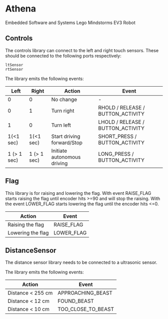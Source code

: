 # Athena
Embedded Software and Systems Lego Mindstorms EV3 Robot

## Controls

The controls library can connect to the left and right touch sensors. These should be connected to the following ports respectively:

```
ltSensor
rtSensor
```

The library emits the following events:

| Left        | Right       | Action                      | Event                     |
|-------------|-------------|-----------------------------|---------------------------|
| 0           | 0           | No change                   | -                         |
| 0           | 1           | Turn right                  | RHOLD / RELEASE / BUTTON_ACTIVITY
| 1           | 0           | Turn left                   | LHOLD / RELEASE / BUTTON_ACTIVITY |
| 1(<1 sec)   | 1(<1 sec)   | Start driving forward/Stop  | SHORT_PRESS / BUTTON_ACTIVITY             |
| 1 (> 1 sec) | 1 (> 1 sec) | Initiate autonomous driving | LONG_PRESS / BUTTON_ACTIVITY               |


## Flag 

This library is for raising and lowering the flag. With event RAISE_FLAG starts raising the flag until encoder hits >=90 and will stop the raising. With the event LOWER_FLAG starts lowering the flag until the encoder hits <=0.

 Action                      | Event                     |
-----------------------------|---------------------------|
 Raising the flag            | RAISE_FLAG                |  
 Lowering the flag           | LOWER_FLAG                | 


## DistanceSensor

The distance sensor library needs to be connected to a ultrasonic sensor.

The library emits the following events:

| Action                      | Event              |
|-----------------------------|--------------------|
| Distance < 255 cm           | APPROACHING_BEAST  |
| Distance < 12 cm            | FOUND_BEAST        |
| Distance < 10 cm            | TOO_CLOSE_TO_BEAST |
